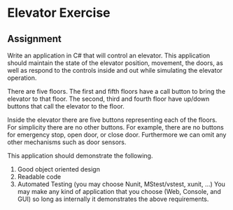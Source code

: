 # Elevator Exercise

## Assignment
Write an application in C# that will control an elevator. This application should maintain
the state of the elevator position, movement, the doors, as well as respond to the
controls inside and out while simulating the elevator operation.

There are five floors. The first and fifth floors have a call button to bring the elevator to
that floor. The second, third and fourth floor have up/down buttons that call the
elevator to the floor.

Inside the elevator there are five buttons representing each of the floors. For simplicity
there are no other buttons. For example, there are no buttons for emergency stop,
open door, or close door. Furthermore we can omit any other mechanisms such as door
sensors.

This application should demonstrate the following.
1. Good object oriented design
2. Readable code
3. Automated Testing (you may choose Nunit, MStest/vstest, xunit, …)
   You may make any kind of application that you choose (Web, Console, and GUI) so long
   as internally it demonstrates the above requirements.